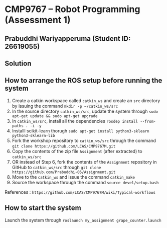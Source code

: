 # CMP9767 – Robot Programming (Assessment 1)
## Prabuddhi Wariyapperuma (Student ID: 26619055)

## Solution

## How to arrange the ROS setup before running the system
1. Create a catkin workspace called `catkin_ws` and create an `src` directory by issuing the command `mkdir -p ~/catkin_ws/src`
2. In the source directory `catkin_ws/src`, update the system through `sudo apt-get update && sudo apt-get upgrade`
3. In `catkin_ws/src`, install all the dependencies `rosdep install --from-paths . -i -y`
4. Installl scikit-learn thorugh `sudo apt-get install python3-sklearn python3-sklearn-lib`
5. Fork the workshop repository to `catkin_ws/src` through the command `git clone https://github.com/LCAS/CMP9767M.git`
6. Copy the contents of the zip file `Assignment` (after extracted) to `catkin_ws/src`
7. OR instead of Step 6, fork the contents of the `Assignment` repository in GitHub to `catkin_ws/src` through `git clone https://github.com/Prabuddhi-05/Assignment.git`
9. Move to the `catkin_ws` and issue the command `catkin_make` 
10. Source the workspace through the command `source devel/setup.bash`

References : `https://github.com/LCAS/CMP9767M/wiki/Typical-workflows`

## How to start the system
Launch the system through `roslaunch my_assignment grape_counter.launch`
